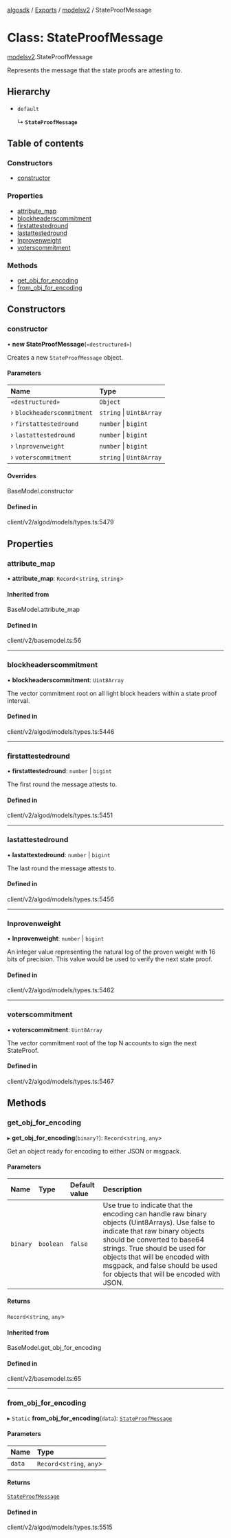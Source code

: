 [algosdk](../README.md) / [Exports](../modules.md) / [modelsv2](../modules/modelsv2.md) / StateProofMessage

# Class: StateProofMessage

[modelsv2](../modules/modelsv2.md).StateProofMessage

Represents the message that the state proofs are attesting to.

## Hierarchy

- `default`

  ↳ **`StateProofMessage`**

## Table of contents

### Constructors

- [constructor](modelsv2.StateProofMessage.md#constructor)

### Properties

- [attribute\_map](modelsv2.StateProofMessage.md#attribute_map)
- [blockheaderscommitment](modelsv2.StateProofMessage.md#blockheaderscommitment)
- [firstattestedround](modelsv2.StateProofMessage.md#firstattestedround)
- [lastattestedround](modelsv2.StateProofMessage.md#lastattestedround)
- [lnprovenweight](modelsv2.StateProofMessage.md#lnprovenweight)
- [voterscommitment](modelsv2.StateProofMessage.md#voterscommitment)

### Methods

- [get\_obj\_for\_encoding](modelsv2.StateProofMessage.md#get_obj_for_encoding)
- [from\_obj\_for\_encoding](modelsv2.StateProofMessage.md#from_obj_for_encoding)

## Constructors

### constructor

• **new StateProofMessage**(`«destructured»`)

Creates a new `StateProofMessage` object.

#### Parameters

| Name | Type |
| :------ | :------ |
| `«destructured»` | `Object` |
| › `blockheaderscommitment` | `string` \| `Uint8Array` |
| › `firstattestedround` | `number` \| `bigint` |
| › `lastattestedround` | `number` \| `bigint` |
| › `lnprovenweight` | `number` \| `bigint` |
| › `voterscommitment` | `string` \| `Uint8Array` |

#### Overrides

BaseModel.constructor

#### Defined in

client/v2/algod/models/types.ts:5479

## Properties

### attribute\_map

• **attribute\_map**: `Record`\<`string`, `string`\>

#### Inherited from

BaseModel.attribute\_map

#### Defined in

client/v2/basemodel.ts:56

___

### blockheaderscommitment

• **blockheaderscommitment**: `Uint8Array`

The vector commitment root on all light block headers within a state proof
interval.

#### Defined in

client/v2/algod/models/types.ts:5446

___

### firstattestedround

• **firstattestedround**: `number` \| `bigint`

The first round the message attests to.

#### Defined in

client/v2/algod/models/types.ts:5451

___

### lastattestedround

• **lastattestedround**: `number` \| `bigint`

The last round the message attests to.

#### Defined in

client/v2/algod/models/types.ts:5456

___

### lnprovenweight

• **lnprovenweight**: `number` \| `bigint`

An integer value representing the natural log of the proven weight with 16 bits
of precision. This value would be used to verify the next state proof.

#### Defined in

client/v2/algod/models/types.ts:5462

___

### voterscommitment

• **voterscommitment**: `Uint8Array`

The vector commitment root of the top N accounts to sign the next StateProof.

#### Defined in

client/v2/algod/models/types.ts:5467

## Methods

### get\_obj\_for\_encoding

▸ **get_obj_for_encoding**(`binary?`): `Record`\<`string`, `any`\>

Get an object ready for encoding to either JSON or msgpack.

#### Parameters

| Name | Type | Default value | Description |
| :------ | :------ | :------ | :------ |
| `binary` | `boolean` | `false` | Use true to indicate that the encoding can handle raw binary objects (Uint8Arrays). Use false to indicate that raw binary objects should be converted to base64 strings. True should be used for objects that will be encoded with msgpack, and false should be used for objects that will be encoded with JSON. |

#### Returns

`Record`\<`string`, `any`\>

#### Inherited from

BaseModel.get\_obj\_for\_encoding

#### Defined in

client/v2/basemodel.ts:65

___

### from\_obj\_for\_encoding

▸ `Static` **from_obj_for_encoding**(`data`): [`StateProofMessage`](modelsv2.StateProofMessage.md)

#### Parameters

| Name | Type |
| :------ | :------ |
| `data` | `Record`\<`string`, `any`\> |

#### Returns

[`StateProofMessage`](modelsv2.StateProofMessage.md)

#### Defined in

client/v2/algod/models/types.ts:5515
